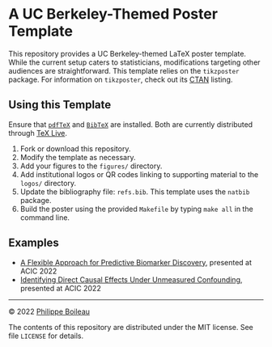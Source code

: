 # A UC Berkeley-Themed Poster Template

This repository provides a UC Berkeley-themed LaTeX poster template. While the
current setup caters to statisticians, modifications
targeting other audiences are straightforward. This template relies on the
`tikzposter` package. For information on `tikzposter`, check out its
[CTAN](https://ctan.org/pkg/tikzposter?lang=en) listing.

## Using this Template

Ensure that [`pdfTeX`](https://www.tug.org/applications/pdftex/) and
[`BibTeX`](http://www.bibtex.org/) are installed. Both are currently
distributed through [TeX Live](https://www.tug.org/texlive/).

1. Fork or download this repository.
2. Modify the template as necessary.
3. Add your figures to the `figures/` directory.
4. Add institutional logos or QR codes linking to supporting material to the
   `logos/` directory.
5. Update the bibliography file: `refs.bib`. This template uses the `natbib`
   package.
5. Build the poster using the provided `Makefile` by typing `make all` in the
   command line.

## Examples

- [A Flexible Approach for Predictive Biomarker
  Discovery](https://github.com/PhilBoileau/ACIC-2022_uniCATE-poster/blob/main/poster.pdf),
  presented at ACIC 2022
- [Identifying Direct Causal Effects Under Unmeasured
  Confounding](https://github.com/PhilBoileau/ACIC-2022_ndeconf-poster/blob/main/poster.pdf),
  presented at ACIC 2022

---

&copy; 2022 [Philippe Boileau](https://pboileau.ca)

The contents of this repository are distributed under the MIT license. See file
`LICENSE` for details.
